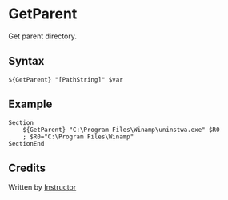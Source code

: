 # GetParent

Get parent directory.

## Syntax

	${GetParent} "[PathString]" $var

## Example

	Section
		${GetParent} "C:\Program Files\Winamp\uninstwa.exe" $R0
		; $R0="C:\Program Files\Winamp"
	SectionEnd

## Credits

Written by [Instructor][1]

[1]: http://nsis.sourceforge.net/User:Instructor